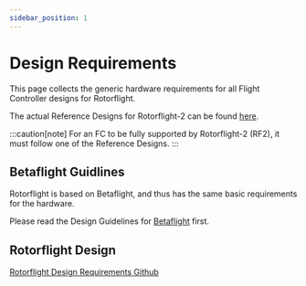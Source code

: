 ```yaml
---
sidebar_position: 1
---
```


# Design Requirements

This page collects the generic hardware requirements for all Flight Controller designs for Rotorflight.

The actual Reference Designs for Rotorflight-2 can be found [here](./Reference-Design.md).

:::caution[note]
For an FC to be fully supported by Rotorflight-2 (RF2), it must follow one of the Reference Designs.
:::

## Betaflight Guidlines

Rotorflight is based on Betaflight, and thus has the same basic requirements for the hardware.

Please read the Design Guidelines for [Betaflight](https://github.com/betaflight/betaflight/blob/4.4.0-RC5/docs/Manufacturer%20Design%20Guidelines.md)
first.

## Rotorflight Design

[Rotorflight Design Requirements Github](https://github.com/rotorflight/rotorflight-ref-design/blob/master/FC-Design-Requirements.md)
